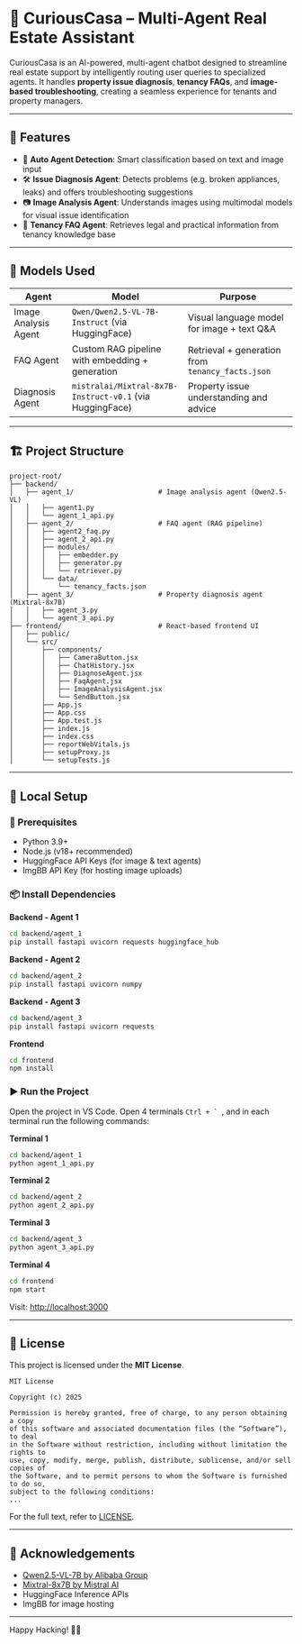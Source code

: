 # 🏡 CuriousCasa – Multi-Agent Real Estate Assistant

CuriousCasa is an AI-powered, multi-agent chatbot designed to streamline real estate support by intelligently routing user queries to specialized agents. It handles **property issue diagnosis**, **tenancy FAQs**, and **image-based troubleshooting**, creating a seamless experience for tenants and property managers.

---

## 🚀 Features

-   🤖 **Auto Agent Detection**: Smart classification based on text and image input
-   🛠️ **Issue Diagnosis Agent**: Detects problems (e.g. broken appliances, leaks) and offers troubleshooting suggestions
-   📷 **Image Analysis Agent**: Understands images using multimodal models for visual issue identification
-   📘 **Tenancy FAQ Agent**: Retrieves legal and practical information from tenancy knowledge base

---

## 🧐 Models Used

| Agent | Model | Purpose |
| --- | --- | --- |
| Image Analysis Agent | `Qwen/Qwen2.5-VL-7B-Instruct` (via HuggingFace) | Visual language model for image + text Q&A |
| FAQ Agent | Custom RAG pipeline with embedding + generation | Retrieval + generation from `tenancy_facts.json` |
| Diagnosis Agent | `mistralai/Mixtral-8x7B-Instruct-v0.1` (via HuggingFace) | Property issue understanding and advice |

---

## 🏗️ Project Structure

```
project-root/
├── backend/
│   ├── agent_1/                     # Image analysis agent (Qwen2.5-VL)
│   │   ├── agent1.py
│   │   └── agent_1_api.py
│   ├── agent_2/                     # FAQ agent (RAG pipeline)
│   │   ├── agent2_faq.py
│   │   ├── agent_2_api.py
│   │   ├── modules/
│   │   │   ├── embedder.py
│   │   │   ├── generator.py
│   │   │   └── retriever.py
│   │   └── data/
│   │       └── tenancy_facts.json
│   ├── agent_3/                     # Property diagnosis agent (Mixtral-8x7B)
│   │   ├── agent_3.py
│   │   └── agent_3_api.py
├── frontend/                        # React-based frontend UI
│   ├── public/
│   └── src/
│       ├── components/
│       │   ├── CameraButton.jsx
│       │   ├── ChatHistory.jsx
│       │   ├── DiagnoseAgent.jsx
│       │   ├── FaqAgent.jsx
│       │   ├── ImageAnalysisAgent.jsx
│       │   └── SendButton.jsx
│       ├── App.js
│       ├── App.css
│       ├── App.test.js
│       ├── index.js
│       ├── index.css
│       ├── reportWebVitals.js
│       ├── setupProxy.js
│       └── setupTests.js
```

---

## 💠 Local Setup

### 🔧 Prerequisites

-   Python 3.9+
-   Node.js (v18+ recommended)
-   HuggingFace API Keys (for image & text agents)
-   ImgBB API Key (for hosting image uploads)

### 📦 Install Dependencies

**Backend - Agent 1**
```bash
cd backend/agent_1
pip install fastapi uvicorn requests huggingface_hub
```

**Backend - Agent 2**
```bash
cd backend/agent_2
pip install fastapi uvicorn numpy
```

**Backend - Agent 3**
```bash
cd backend/agent_3
pip install fastapi uvicorn requests
```

**Frontend**
```bash
cd frontend
npm install
```

### ▶️ Run the Project

Open the project in VS Code. Open 4 terminals ``Ctrl + ` ``, and in each terminal run the following commands:

**Terminal 1**
```bash
cd backend/agent_1
python agent_1_api.py
```

**Terminal 2**
```bash
cd backend/agent_2
python agent_2_api.py
```

**Terminal 3**
```bash
cd backend/agent_3
python agent_3_api.py
```

**Terminal 4**
```bash
cd frontend
npm start
```

Visit: [http://localhost:3000](http://localhost:3000/)

---

## 📜 License

This project is licensed under the **MIT License**.

```
MIT License

Copyright (c) 2025

Permission is hereby granted, free of charge, to any person obtaining a copy
of this software and associated documentation files (the “Software”), to deal
in the Software without restriction, including without limitation the rights to
use, copy, modify, merge, publish, distribute, sublicense, and/or sell copies of
the Software, and to permit persons to whom the Software is furnished to do so,
subject to the following conditions:
...
```

For the full text, refer to [LICENSE](https://opensource.org/licenses/MIT).

---

## 🙌 Acknowledgements

-   [Qwen2.5-VL-7B by Alibaba Group](https://huggingface.co/Qwen/Qwen2.5-VL-7B-Instruct)
-   [Mixtral-8x7B by Mistral AI](https://huggingface.co/mistralai/Mixtral-8x7B-Instruct-v0.1)
-   HuggingFace Inference APIs
-   ImgBB for image hosting

---

Happy Hacking! 🔧✨
